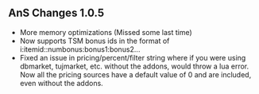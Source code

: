 AnS Changes 1.0.5
-----------

* More memory optimizations (Missed some last time)
* Now supports TSM bonus ids in the format of i:itemid::numbonus:bonus1:bonus2...
* Fixed an issue in pricing/percent/filter string where if you were using dbmarket, tujmarket, etc. without the addons, would throw a lua error. Now all the pricing sources have a default value of 0 and are included, even without the addons.
